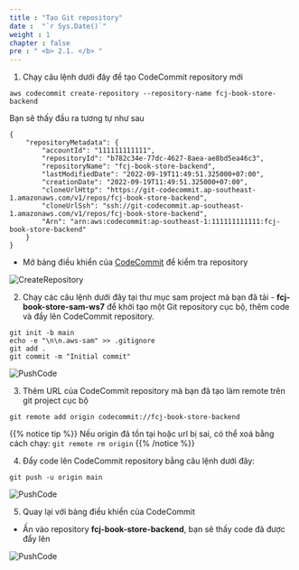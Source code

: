 ```yaml
---
title : "Tạo Git repository"
date :  "`r Sys.Date()`" 
weight : 1
chapter : false
pre : " <b> 2.1. </b> "
---
```

1. Chạy câu lệnh dưới đây để tạo CodeCommit repository mới
```
aws codecommit create-repository --repository-name fcj-book-store-backend
```
Bạn sẽ thấy đầu ra tương tự như sau
```
{
    "repositoryMetadata": {
        "accountId": "111111111111",
        "repositoryId": "b782c34e-77dc-4627-8aea-ae8bd5ea46c3",
        "repositoryName": "fcj-book-store-backend",
        "lastModifiedDate": "2022-09-19T11:49:51.325000+07:00",
        "creationDate": "2022-09-19T11:49:51.325000+07:00",
        "cloneUrlHttp": "https://git-codecommit.ap-southeast-1.amazonaws.com/v1/repos/fcj-book-store-backend",
        "cloneUrlSsh": "ssh://git-codecommit.ap-southeast-1.amazonaws.com/v1/repos/fcj-book-store-backend",
        "Arn": "arn:aws:codecommit:ap-southeast-1:111111111111:fcj-book-store-backend"
    }
}
```

- Mở bảng điều khiển của [CodeCommit](https://ap-southeast-1.console.aws.amazon.com/codesuite/codecommit/repositories?region=ap-southeast-1) để kiểm tra repository

![CreateRepository](/images/2-build-sam-pipeline/2-1-create-git-repo-1.png?featherlight=false&width=90pc)

2. Chạy các câu lệnh dưới đây tại thư mục sam project mà bạn đã tải - **fcj-book-store-sam-ws7** để khởi tạo một Git repository cục bộ, thêm code và đẩy lên CodeCommit repository.
```
git init -b main
echo -e "\n\n.aws-sam" >> .gitignore
git add .
git commit -m "Initial commit"
```

![PushCode](/images/2-build-sam-pipeline/2-1-create-git-repo-2.png?featherlight=false&width=90pc)

3. Thêm URL của CodeCommit repository mà bạn đã tạo làm remote trên git project cục bộ
```
git remote add origin codecommit://fcj-book-store-backend
```
{{% notice tip %}}
Nếu origin đã tồn tại hoặc url bị sai, có thể xoá bằng cách chạy: `git remote rm origin`
{{% /notice %}}

4. Đẩy code lên CodeCommit repository bằng câu lệnh dưới đây:
```
git push -u origin main
```

![PushCode](/images/2-build-sam-pipeline/2-1-create-git-repo-3.png?featherlight=false&width=90pc)

5. Quay lại với bảng điều khiển của CodeCommit
- Ấn vào repository **fcj-book-store-backend**, bạn sẽ thấy code đã được đẩy lên

![PushCode](/images/2-build-sam-pipeline/2-1-create-git-repo-4.png?featherlight=false&width=90pc)
